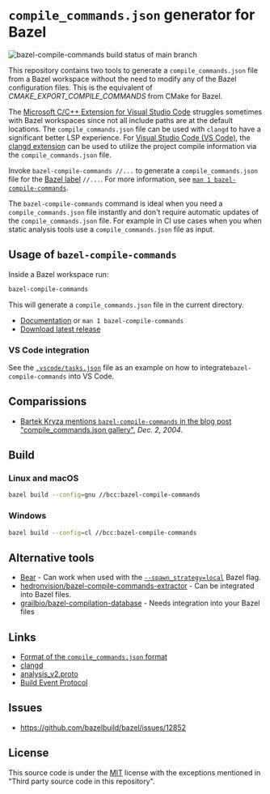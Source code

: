 # `compile_commands.json` generator for Bazel

![bazel-compile-commands build status of main branch](https://github.com/kiron1/bazel-compile-commands/actions/workflows/main.yaml/badge.svg)

This repository contains two tools to generate a `compile_commands.json` file
from a Bazel workspace without the need to modify any of the Bazel configuration
files. This is the equivalent of _CMAKE_EXPORT_COMPILE_COMMANDS_ from CMake for
Bazel.

The
[Microsoft C/C++ Extension for Visual Studio Code](https://marketplace.visualstudio.com/items?itemName=ms-vscode.cpptools)
struggles sometimes with Bazel workspaces since not all include paths are at the
default locations. The `compile_commands.json` file can be used with `clangd` to
have a significant better LSP experience. For
[Visual Studio Code (VS Code)](https://code.visualstudio.com), the
[clangd extension](https://marketplace.visualstudio.com/items?itemName=llvm-vs-code-extensions.vscode-clangd)
can be used to utilize the project compile information via the
`compile_commands.json` file.

Invoke `bazel-compile-commands //...` to generate a `compile_commands.json` file
for the
[Bazel label](https://docs.bazel.build/versions/3.1.0/build-ref.html#labels)
`//...`. For more information, see
[`man 1 bazel-compile-commands`](./documentation.md).

The `bazel-compile-commands` command is ideal when you need a
`compile_commands.json` file instantly and don't require automatic updates of
the `compile_commands.json` file. For example in CI use cases when you when
static analysis tools use a `compile_commands.json` file as input.

## Usage of `bazel-compile-commands`

Inside a Bazel workspace run:

```sh
bazel-compile-commands
```

This will generate a `compile_commands.json` file in the current directory.

- [Documentation](./documentation.md) or `man 1 bazel-compile-commands`
- [Download latest release](https://github.com/kiron1/bazel-compile-commands/releases/latest)

### VS Code integration

See the [`.vscode/tasks.json`](./.vscode/tasks.json) file as an example on how
to integrate`bazel-compile-commands` into VS Code.

## Comparissions

- [Bartek Kryza mentions `bazel-compile-commands` in the blog post
  "compile_commands.json gallery"](https://blog.bkryza.com/posts/compile-commands-json-gallery/),
  _Dec. 2, 2004_.

## Build

### Linux and macOS

```sh
bazel build --config=gnu //bcc:bazel-compile-commands
```

### Windows

```sh
bazel build --config=cl //bcc:bazel-compile-commands
```

## Alternative tools

- [Bear](https://github.com/rizsotto/Bear) - Can work when used with the
  [`--spawn_strategy=local`](https://docs.bazel.build/versions/main/user-manual.html#flag--spawn_strategy)
  Bazel flag.
- [hedronvision/bazel-compile-commands-extractor](https://github.com/hedronvision/bazel-compile-commands-extractor) -
  Can be integrated into Bazel files.
- [grailbio/bazel-compilation-database](https://github.com/grailbio/bazel-compilation-database) -
  Needs integration into your Bazel files

## Links

- [Format of the `compile_commands.json` format](https://clang.llvm.org/docs/JSONCompilationDatabase.html)
- [clangd](https://clangd.llvm.org/)
- [analysis_v2.proto](https://github.com/bazelbuild/bazel/blob/master/src/main/protobuf/analysis_v2.proto)
- [Build Event Protocol](https://bazel.build/remote/bep)

## Issues

- https://github.com/bazelbuild/bazel/issues/12852

## License

This source code is under the [MIT](https://opensource.org/licenses/MIT) license
with the exceptions mentioned in "Third party source code in this repository".
